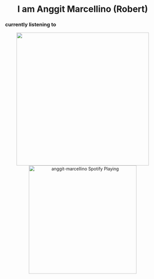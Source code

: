 <h1 align= "center"><b> I am Anggit Marcellino (Robert)</b></h1>

### currently listening to
[<p align="center">  <img src="https://media.giphy.com/media/jPGMVVCDzfQdeaxm2t/giphy.gif" width="430px">
<img src="https://novatorem-mu.vercel.app/api/spotify" alt="anggit-marcellino Spotify Playing" width="350" /></p>](https://open.spotify.com/user/21svrhgs2yod2znlqwdic2abi)




